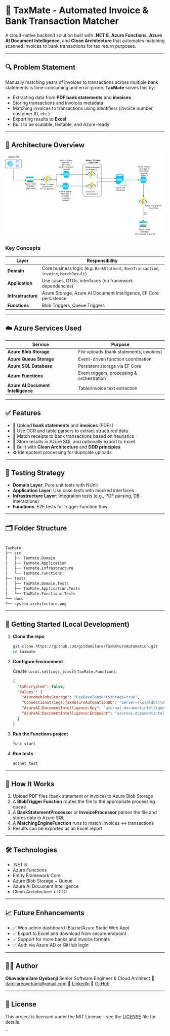 ﻿# 📂 TaxMate - Automated Invoice & Bank Transaction Matcher

A cloud-native backend solution built with **.NET 8**, **Azure Functions**, **Azure AI Document Intelligence**, and **Clean Architecture** that automates matching scanned invoices to bank transactions for tax return purposes.

---

## 🔍 Problem Statement

Manually matching years of invoices to transactions across multiple bank statements is time-consuming and error-prone. **TaxMate** solves this by:

- Extracting data from **PDF bank statements** and **invoices**
- Storing transactions and invoices metadata
- Matching invoices to transactions using identifiers (invoice number, customer ID, etc.)
- Exporting results to **Excel**
- Built to be scalable, testable, and Azure-ready

---

## 🧱 Architecture Overview

![architecture-diagram](./docs/system-architecture.png)

### Key Concepts

| Layer              | Responsibility                                                                 |
|--------------------|---------------------------------------------------------------------------------|
| **Domain**         | Core business logic (e.g. `BankStatment`, `BankTransaction`, `invoice`, `MatchResult`) |
| **Application**    | Use cases, DTOs, interfaces (no framework dependencies)                         |
| **Infrastructure** | Azure Storage, Azure AI Document Intelligence, EF Core persistence              |
| **Functions**      | Blob Triggers, Queue Triggers                                 |

---

## ☁️ Azure Services Used

| Service                     | Purpose                                      |
|-----------------------------|----------------------------------------------|
| **Azure Blob Storage**      | File uploads (bank statements, invoices)     |
| **Azure Queue Storage**     | Event-driven function coordination           |
| **Azure SQL Database**      | Persistent storage via EF Core               |
| **Azure Functions**         | Event triggers, processing & orchestration   |
| **Azure AI Document Intelligence**   | Table/Invoice text extraction     |

---

## ✅ Features

- 🧾 Upload **bank statements** and **invoices** (PDFs)
- 🧠 Use OCR and table parsers to extract structured data
- 🔄 Match receipts to bank transactions based on heuristics
- 💾 Store results in Azure SQL and optionally export to Excel
- 🧱 Built with **Clean Architecture** and **DDD principles**
- ♻️ Idempotent processing for duplicate uploads

---

## 🧪 Testing Strategy

- **Domain Layer**: Pure unit tests with NUnit
- **Application Layer**: Use case tests with mocked interfaces
- **Infrastructure Layer**: Integration tests (e.g., PDF parsing, DB interactions)
- **Functions**: E2E tests for trigger-function flow

---

## 🗂️ Folder Structure

```

TaxMate
├── src
│   ├── TaxMate.Domain
│   ├── TaxMate.Application
│   ├── TaxMate.Infrastructure
│   └── TaxMate.Functions
├── tests
│   ├── TaxMate.Domain.Tests
│   ├── TaxMate.Application.Tests
│   └── TaxMate.Functions.Tests
└── docs
└── system-architecture.png

````

---

## 🚀 Getting Started (Local Development)

1. **Clone the repo**

   ```bash
   git clone https://github.com/gitdamilare/TaxReturnAutomation.git
   cd taxmate
   ````

2. **Configure Environment**

   Create `local.settings.json` in `TaxMate.Functions`:

   ```json
   {
     "IsEncrypted": false,
     "Values": {
       "AzureWebJobsStorage": "UseDevelopmentStorage=true",
       "ConnectionStrings:TaxReturnAutomationDb": "Server=(localdb)\\mssqllocaldb;Database=TaxMateDb;Trusted_Connection=True;",
       "AzureAI:DocumentIntelligence:Key": "azureai-documentintelligence-key",
       "AzureAI:DocumentIntelligence:Endpoint": "azureai-documentintelligence-endpoint",
     }
   }
   ```

3. **Run the Functions project**

   ```bash
   func start
   ```

4. **Run tests**

   ```bash
   dotnet test
   ```

---

## 📌 How It Works

1. Upload PDF files (bank statement or invoice) to Azure Blob Storage
2. A **BlobTrigger Function** routes the file to the appropriate processing queue
3. A **BankStatementProcessor** or **InvoiceProcessor** parses the file and stores data in Azure SQL
4. A **MatchingEngineFunction** runs to match invoices ↔ transactions
5. Results can be exported as an Excel report

---

## 🛠️ Technologies

* .NET 8
* Azure Functions
* Entity Framework Core
* Azure Blob Storage + Queue
* Azure AI Document Intelligence
* Clean Architecture + DDD

---

## 📈 Future Enhancements

* ✅ Web admin dashboard (Blazor/Azure Static Web App)
* ✅ Export to Excel and download from secure endpoint
* ✅ Support for more banks and invoice formats
* ✅ Auth via Azure AD or GitHub login

---

## 🙋‍♂️ Author

**Oluwadamilare Oyebanji**
Senior Software Engineer & Cloud Architect
📧 [damilareoyebanji@gmail.com](mailto:damilareoyebanji@gmail.com)
🔗 [LinkedIn](https://www.linkedin.com/in/oyebanji-dami/)
🔗 [GitHub](https://github.com/gitdamilare)

---

## 📄 License

This project is licensed under the MIT License - see the [LICENSE](LICENSE) file for details.

``